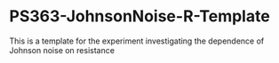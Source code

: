 # PS363-JohnsonNoise-R-Template
This is a template for the experiment investigating the dependence of Johnson noise on resistance
